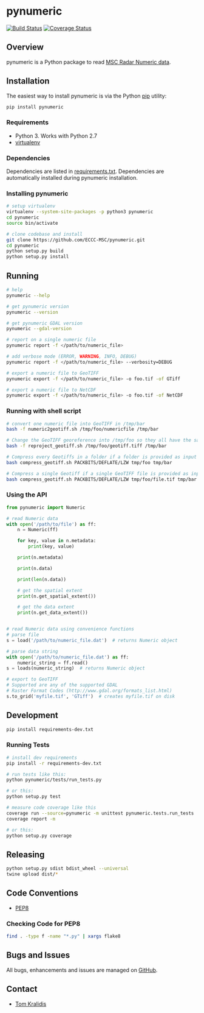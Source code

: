 # pynumeric

[![Build Status](https://travis-ci.org/ECCC-MSC/pynumeric.png)](https://travis-ci.org/ECCC-MSC/pynumeric)
[![Coverage Status](https://coveralls.io/repos/github/ECCC-MSC/pynumeric/badge.svg?branch=master)](https://coveralls.io/github/ECCC-MSC/pynumeric?branch=master)

## Overview

pynumeric is a Python package to read [MSC Radar Numeric data](http://collaboration.cmc.ec.gc.ca/cmc/CMOI/produits/samples/radar/vscan/Radar_Products_Available_CMC_Mai_2015_external.pdf).

## Installation

The easiest way to install pynumeric is via the Python [pip](https://pip.pypa.io/en/stable/)
utility:

```bash
pip install pynumeric
```

### Requirements
- Python 3.  Works with Python 2.7
- [virtualenv](https://virtualenv.pypa.io/)

### Dependencies
Dependencies are listed in [requirements.txt](requirements.txt). Dependencies
are automatically installed during pynumeric installation.

### Installing pynumeric

```bash
# setup virtualenv
virtualenv --system-site-packages -p python3 pynumeric
cd pynumeric
source bin/activate

# clone codebase and install
git clone https://github.com/ECCC-MSC/pynumeric.git
cd pynumeric
python setup.py build
python setup.py install
```

## Running

```bash
# help
pynumeric --help

# get pynumeric version
pynumeric --version

# get pynumeric GDAL version
pynumeric --gdal-version

# report on a single numeric file
pynumeric report -f </path/to/numeric_file>

# add verbose mode (ERROR, WARNING, INFO, DEBUG)
pynumeric report -f </path/to/numeric_file> --verbosity=DEBUG

# export a numeric file to GeoTIFF
pynumeric export -f </path/to/numeric_file> -o foo.tif -of GTiff

# export a numeric file to NetCDF
pynumeric export -f </path/to/numeric_file> -o foo.tif -of NetCDF

```

### Running with shell script

```bash
# convert one numeric file into GeoTIFF in /tmp/bar
bash -f numeric2geotiff.sh /tmp/foo/numericfile /tmp/bar

# Change the GeoTIFF georeference into /tmp/foo so they all have the same georeference and save it to /tmp/bar
bash -f reproject_geotiff.sh /tmp/foo/geotiff.tiff /tmp/bar

# Compress every Geotiffs in a folder if a folder is provided as input
bash compress_geotiff.sh PACKBITS/DEFLATE/LZW tmp/foo tmp/bar

# Compress a single Geotiff if a single GeoTIFF file is provided as input
bash compress_geotiff.sh PACKBITS/DEFLATE/LZW tmp/foo/file.tif tmp/bar
```

### Using the API
```python
from pynumeric import Numeric

# read Numeric data
with open('/path/to/file') as ff:
    n = Numeric(ff)

    for key, value in n.metadata:
        print(key, value)

    print(n.metadata)

    print(n.data)

    print(len(n.data))

    # get the spatial extent
    print(n.get_spatial_extent())

    # get the data extent
    print(n.get_data_extent())


# read Numeric data using convenience functions
# parse file
s = load('/path/to/numeric_file.dat')  # returns Numeric object

# parse data string
with open('/path/to/numeric_file.dat') as ff:
    numeric_string = ff.read()
s = loads(numeric_string)  # returns Numeric object

# export to GeoTIFF
# Supported are any of the supported GDAL
# Raster Format Codes (http://www.gdal.org/formats_list.html)
s.to_grid('myfile.tif', 'GTiff')  # creates myfile.tif on disk
```

## Development

```bash
pip install requirements-dev.txt
```
### Running Tests

```bash
# install dev requirements
pip install -r requirements-dev.txt

# run tests like this:
python pynumeric/tests/run_tests.py

# or this:
python setup.py test

# measure code coverage like this
coverage run --source=pynumeric -m unittest pynumeric.tests.run_tests
coverage report -m

# or this:
python setup.py coverage
```

## Releasing

```bash
python setup.py sdist bdist_wheel --universal
twine upload dist/*
```

## Code Conventions

* [PEP8](https://www.python.org/dev/peps/pep-0008)

### Checking Code for PEP8

```bash
find . -type f -name "*.py" | xargs flake8
```

## Bugs and Issues

All bugs, enhancements and issues are managed on [GitHub](https://github.com/ECCC-MSC/pynumeric/issues).

## Contact

* [Tom Kralidis](https://github.com/tomkralidis)
